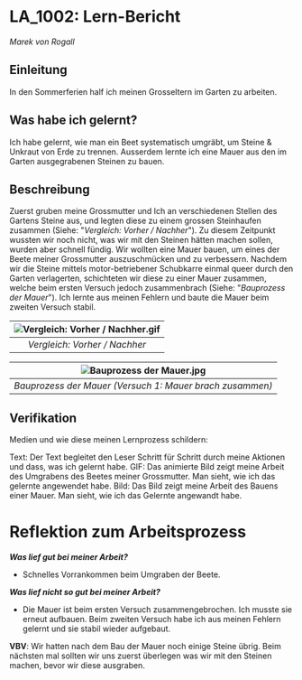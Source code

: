 # LA_1002: Lern-Bericht
*Marek von Rogall*

## Einleitung

In den Sommerferien half ich meinen Grosseltern im Garten zu arbeiten.

## Was habe ich gelernt?

Ich habe gelernt, wie man ein Beet systematisch umgräbt, um Steine & Unkraut von Erde zu trennen. Ausserdem lernte ich eine Mauer aus den im Garten ausgegrabenen Steinen zu bauen.

## Beschreibung

Zuerst gruben meine Grossmutter und Ich an verschiedenen Stellen des Gartens Steine aus, und legten diese zu einem grossen Steinhaufen zusammen (Siehe: "*Vergleich: Vorher / Nachher*").
Zu diesem Zeitpunkt wussten wir noch nicht, was wir mit den Steinen hätten machen sollen, wurden aber schnell fündig.
Wir wollten eine Mauer bauen, um eines der Beete meiner Grossmutter auszuschmücken und zu verbessern. Nachdem wir die Steine mittels motor-betriebener Schubkarre einmal queer durch den Garten verlagerten, schichteten wir diese zu einer Mauer zusammen, welche beim ersten Versuch jedoch zusammenbrach (Siehe: "*Bauprozess der Mauer*"). Ich lernte aus meinen Fehlern und baute die Mauer beim zweiten Versuch stabil.

| ![Vergleich: Vorher / Nachher.gif](https://user-images.githubusercontent.com/110893394/184820302-2e0723ed-b6c1-4a56-a3ce-5c721e788335.GIF) | 
|:--:| 
| *Vergleich: Vorher / Nachher* |


| ![Bauprozess der Mauer.jpg](https://user-images.githubusercontent.com/110893394/184821651-edd7ec57-1ede-4309-8759-7bd50880c7b2.JPG) | 
|:--:| 
| *Bauprozess der Mauer (Versuch 1: Mauer brach zusammen)* |


## Verifikation

Medien und wie diese meinen Lernprozess schildern:

Text:     Der Text begleitet den Leser Schritt für Schritt durch meine Aktionen und dass, was ich gelernt habe.
GIF:      Das animierte Bild zeigt meine Arbeit des Umgrabens des Beetes meiner Grossmutter. Man sieht, wie ich das gelernte angewendet habe.
Bild:     Das Bild zeigt meine Arbeit des Bauens einer Mauer. Man sieht, wie ich das Gelernte angewandt habe.

# Reflektion zum Arbeitsprozess

***Was lief gut bei meiner Arbeit?***

- Schnelles Vorrankommen beim Umgraben der Beete.

***Was lief nicht so gut bei meiner Arbeit?***

- Die Mauer ist beim ersten Versuch zusammengebrochen. Ich musste sie erneut aufbauen. Beim zweiten Versuch habe ich aus meinen Fehlern gelernt und sie stabil wieder aufgebaut.

**VBV**: Wir hatten nach dem Bau der Mauer noch einige Steine übrig. Beim nächsten mal sollten wir uns zuerst überlegen was wir mit den Steinen machen, bevor wir diese ausgraben.
